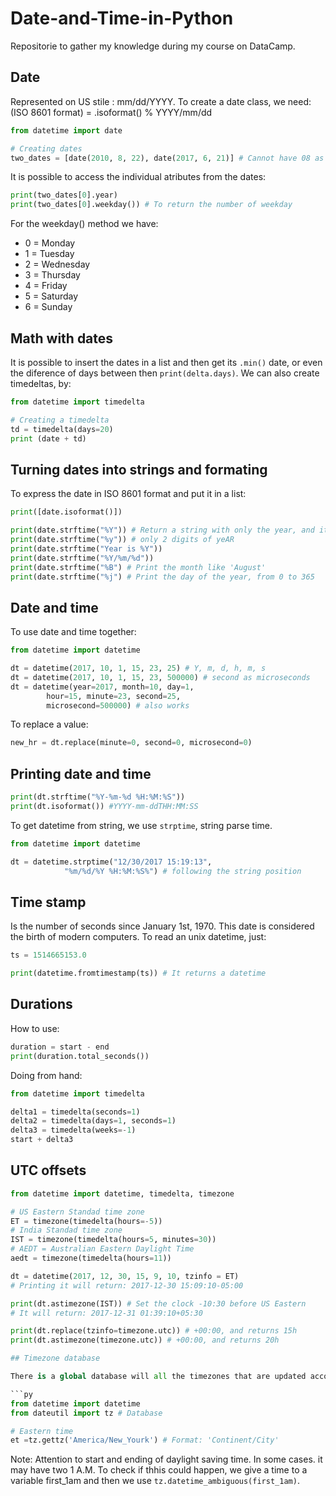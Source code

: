# Date-and-Time-in-Python
Repositorie to gather my knowledge during my course on DataCamp.

## Date

Represented on US stile : mm/dd/YYYY. To create a date class, we need:
(ISO 8601 format) = .isoformat() % YYYY/mm/dd

```py
from datetime import date

# Creating dates
two_dates = [date(2010, 8, 22), date(2017, 6, 21)] # Cannot have 08 as month, need to be 8
```

It is possible to access the individual atributes from the dates:

```py
print(two_dates[0].year)
print(two_dates[0].weekday()) # To return the number of weekday
```

For the weekday() method we have:

* 0 = Monday
* 1 = Tuesday
* 2 = Wednesday
* 3 = Thursday
* 4 = Friday
* 5 = Saturday
* 6 = Sunday

##  Math with dates

It is possible to insert the dates in a list and then get its `.min()` date, or even the diference of days between then `print(delta.days)`.
We can also create timedeltas, by:

```py
from datetime import timedelta

# Creating a timedelta
td = timedelta(days=20)
print (date + td)
```

## Turning dates into strings and formating

To express the date in ISO 8601 format and put it in a list:

```py
print([date.isoformat()])
```

```py
print(date.strftime("%Y")) # Return a string with only the year, and its 4 digits
print(date.strftime("%y")) # only 2 digits of yeAR
print(date.strftime("Year is %Y"))
print(date.strftime("%Y/%m/%d"))
print(date.strftime("%B") # Print the month like 'August'
print(date.strftime("%j") # Print the day of the year, from 0 to 365
```

## Date and time

To use date and time together:

```py
from datetime import datetime

dt = datetime(2017, 10, 1, 15, 23, 25) # Y, m, d, h, m, s 
dt = datetime(2017, 10, 1, 15, 23, 500000) # second as microseconds
dt = datetime(year=2017, month=10, day=1, 
	 	hour=15, minute=23, second=25,
		microsecond=500000) # also works
```
To replace a value:

```py
new_hr = dt.replace(minute=0, second=0, microsecond=0)
```

## Printing date and time

```py
print(dt.strftime("%Y-%m-%d %H:%M:%S"))
print(dt.isoformat()) #YYYY-mm-ddTHH:MM:SS
```

To get datetime from string, we use `strptime`, string parse time.

```py
from datetime import datetime

dt = datetime.strptime("12/30/2017 15:19:13", 
			"%m/%d/%Y %H:%M:%S%") # following the string position
```

## Time stamp

Is the number of seconds since January 1st, 1970. This date is considered the birth of modern computers.
To read an unix datetime, just:

```py
ts = 1514665153.0

print(datetime.fromtimestamp(ts)) # It returns a datetime
```

## Durations

How to use:

```py
duration = start - end
print(duration.total_seconds())
```

Doing from hand:
```py
from datetime import timedelta

delta1 = timedelta(seconds=1)
delta2 = timedelta(days=1, seconds=1)
delta3 = timedelta(weeks=-1)
start + delta3
```

## UTC offsets

```py 
from datetime import datetime, timedelta, timezone

# US Eastern Standad time zone
ET = timezone(timedelta(hours=-5))
# India Standad time zone
IST = timezone(timedelta(hours=5, minutes=30))
# AEDT = Australian Eastern Daylight Time
aedt = timezone(timedelta(hours=11))

dt = datetime(2017, 12, 30, 15, 9, 10, tzinfo = ET)
# Printing it will return: 2017-12-30 15:09:10-05:00

print(dt.astimezone(IST)) # Set the clock -10:30 before US Eastern
# It will return: 2017-12-31 01:39:10+05:30

print(dt.replace(tzinfo=timezone.utc)) # +00:00, and returns 15h
print(dt.astimezone(timezone.utc)) # +00:00, and returns 20h

## Timezone database

There is a global database will all the timezones that are updated accoding with the seasons.

```py
from datetime import datetime
from dateutil import tz # Database

# Eastern time
et =tz.gettz('America/New_Yourk') # Format: 'Continent/City'

```

Note: Attention to start and ending of daylight saving time. In some cases. it may have two 1 A.M. To check if thhis could happen, we give a time to a variable first_1am and then we use `tz.datetime_ambiguous(first_1am)`.



